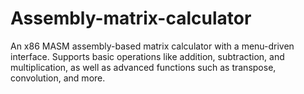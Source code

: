 # Assembly-matrix-calculator
An x86 MASM assembly-based matrix calculator with a menu-driven interface. Supports basic operations like addition, subtraction, and multiplication, as well as advanced functions such as transpose, convolution, and more.
